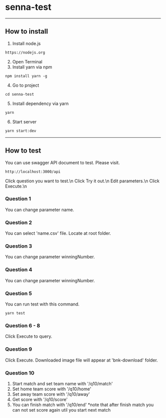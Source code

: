 # senna-test
---
## How to install
1. Install node.js
```
https://nodejs.org
```
2. Open Terminal
3. Install yarn via npm
```
npm install yarn -g
```
4. Go to project
```
cd senna-test
```
5. Install dependency via yarn
```
yarn
```
6. Start server
```
yarn start:dev
```
---
## How to test
You can use swagger API document to test.
Please visit.
```
http://localhost:3000/api
```
Click question you want to test.\n
Click Try it out.\n
Edit parameters.\n
Click Execute.\n

### Question 1
You can change parameter name.

### Question 2
You can select 'name.csv' file. Locate at root folder.

### Question 3
You can change parameter winningNumber.

### Question 4
You can change parameter winningNumber.

### Question 5
You can run test with this command.
```
yarn test
```

### Question 6 - 8
Click Execute to query.

### Question 9
Click Execute. Downloaded image file will appear at 'bnk-download' folder.

### Question 10
1. Start match and set team name with '/q10/match'
2. Set home team score with '/q10/home'
3. Set away team score with '/q10/away'
4. Get score with '/q10/score'
5. You can finish match with '/q10/end' *note that after finish match you can not set score again util you start next match
